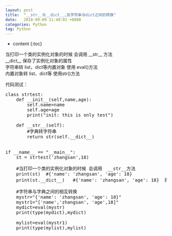 ```yaml
---
layout: post
title:  "__str__与__dict__,及字符串与dict之间的转换"
date:   2018-09-09 11:40:01 +0800
categories: Python
tag: Python
---
```


* content
{:toc}


当打印一个类的实例化对象的时候 会调用  \_\_str\_\_  方法  
\_\_dict\_\_   保存了实例化对象的属性  
字符串转 list，dict等内置对象 使用 eval()方法  
内置对象转 list、dict等 使用str()方法  

代码测试：  
<pre>
class strtest:
    def __init__(self,name,age):
        self.name=name
        self.age=age
        print("init: this is only test")

    def __str__(self):
        #字典转字符串
        return str(self.__dict__)


if __name__ == "__main__":
    st = strtest('zhangsan',18)

    #当打印一个类的实例化对象的时候 会调用  __str__方法
    print(st)  #{'name': 'zhangsan', 'age': 18}
    print(st.__dict__)   #{'name': 'zhangsan', 'age': 18}  将实例中的所有属性均打印出来

    #字符串与字典之间的相互转换
    mystr="{'name': 'zhangsan', 'age': 18}"
    mystr1="['name','zhangsan', 'age',18]"
    mydict=eval(mystr)
    print(type(mydict),mydict)

    mylist=eval(mystr1)
    print(type(mylist),mylist)

</pre>



